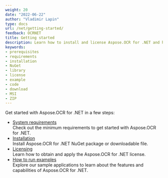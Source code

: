 ```yaml
---
weight: 20
date: "2022-06-22"
author: "Vladimir Lapin"
type: docs
url: /net/getting-started/
feedback: OCRNET
title: Getting started
description: Learn how to install and license Aspose.OCR for .NET and how to write simple OCR applications.
keywords:
- prerequisites
- requirements
- installation
- NuGet
- library
- license
- example
- code
- download
- MSI
- ZIP
---
```


Get started with Aspose.OCR for .NET in a few steps:

- [System requirements](/ocr/net/system-requirements/)  
  Check out the minimum requirements to get started with Aspose.OCR for .NET.
- [Installation](/ocr/net/installation/)  
  Install Aspose.OCR for .NET NuGet package or downloadable file.
- [Licensing](/ocr/net/licensing/)  
  Learn how to obtain and apply the Aspose.OCR for .NET license.
- [How to run examples](/ocr/net/how-to-run-the-examples/)  
  Explore our sample applications to learn about the features and capabilities of Aspose.OCR for .NET.
